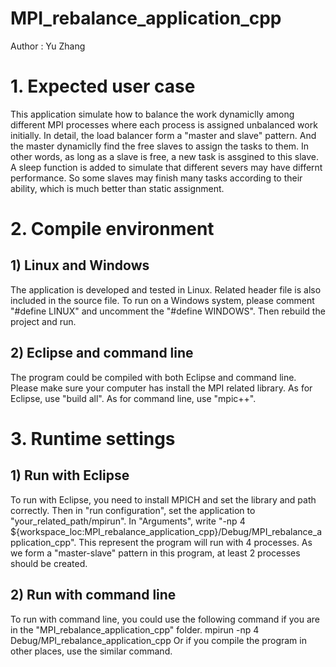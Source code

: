 # MPI_rebalance_application_cpp
Author : Yu Zhang

# 1. Expected user case
This application simulate how to balance the work dynamiclly among different MPI processes where each process is assigned unbalanced work initially. In detail, the load balancer form a "master and slave" pattern. And the master dynamiclly find the free slaves to assign the tasks to them. In other words, as long as a slave is free, a new task is assgined to this slave. A sleep function is added to simulate that different severs may have differnt performance. So some slaves may finish many tasks according to their ability, which is much better than static assignment. 

# 2. Compile environment
## 1) Linux and Windows
The application is developed and tested in Linux. Related header file is also included in the source file. To run on a Windows system, please comment "#define LINUX" and uncomment the "#define WINDOWS". Then rebuild the project and run.
 
## 2) Eclipse and command line
The program could be compiled with both Eclipse and command line. Please make sure your computer has install the MPI related library. 
As for Eclipse, use "build all".
As for command line, use "mpic++".

# 3. Runtime settings
## 1) Run with Eclipse
To run with Eclipse, you need to install MPICH and set the library and path correctly. Then in "run configuration", set the application to "your_related_path/mpirun". In "Arguments", write "-np 4 ${workspace_loc:MPI_rebalance_application_cpp}/Debug/MPI_rebalance_application_cpp". This represent the program will run with 4 processes. As we form a "master-slave" pattern in this program, at least 2 processes should be created. 

## 2) Run with command line
To run with command line, you could use the following command if you are in the "MPI_rebalance_application_cpp" folder.
mpirun -np 4 Debug/MPI_rebalance_application_cpp
Or if you compile the program in other places, use the similar command.
